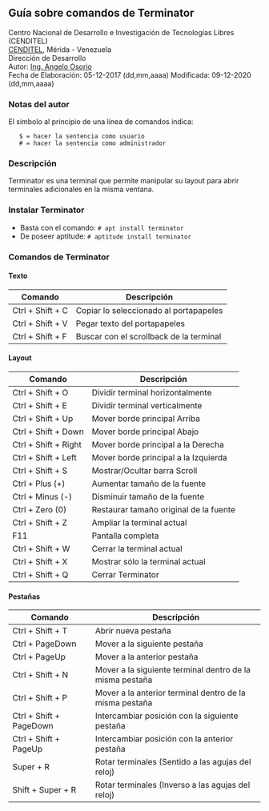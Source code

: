 ## Guía sobre comandos de Terminator
Centro Nacional de Desarrollo e Investigación de Tecnologías Libres (CENDITEL) <br>
[CENDITEL](https://www.cenditel.gob.ve/), Mérida - Venezuela<br>
Dirección de Desarrollo<br>
Autor: [Ing. Angelo Osorio](https://twitter.com/Engel_PAIN)<br>
Fecha de Elaboración: 05-12-2017 (dd,mm,aaaa)
Modificada: 09-12-2020 (dd,mm,aaaa)

### Notas del autor
El símbolo al principio de una línea de comandos indica:
```
   $ = hacer la sentencia como usuario
   # = hacer la sentencia como administrador
```

### Descripción
Terminator es una terminal que permite manipular su layout para abrir terminales adicionales en la
misma ventana.


### Instalar Terminator
- Basta con el comando: `# apt install terminator`
- De poseer aptitude: `# aptitude install terminator`

### Comandos de Terminator

#### Texto
|         Comando         |               Descripción               |
| ----------------------- | --------------------------------------- |
| Ctrl + Shift + C        | Copiar lo seleccionado al portapapeles  |
| Ctrl + Shift + V        | Pegar texto del portapapeles            |
| Ctrl + Shift + F        | Buscar con el scrollback de la terminal |

#### Layout
|         Comando         |               Descripción               |
| ----------------------- | --------------------------------------- |
| Ctrl + Shift + O        | Dividir terminal horizontalmente        |
| Ctrl + Shift + E        | Dividir terminal verticalmente          |
| Ctrl + Shift + Up       | Mover borde principal Arriba            |
| Ctrl + Shift + Down     | Mover borde principal Abajo             |
| Ctrl + Shift + Right    | Mover borde principal a la Derecha      |
| Ctrl + Shift + Left     | Mover borde principal a la Izquierda    |
| Ctrl + Shift + S        | Mostrar/Ocultar barra Scroll            |
| Ctrl + Plus (+)         | Aumentar tamaño de la fuente            |
| Ctrl + Minus (-)        | Disminuir tamaño de la fuente           |
| Ctrl + Zero (0)         | Restaurar tamaño original de la fuente  |
| Ctrl + Shift + Z        | Ampliar la terminal actual              |
| F11                     | Pantalla completa                       |
| Ctrl + Shift + W        | Cerrar la terminal actual               |
| Ctrl + Shift + X        | Mostrar sólo la terminal actual         |
| Ctrl + Shift + Q        | Cerrar Terminator                       |

#### Pestañas
|         Comando         |                        Descripción                       |
| ----------------------- | -------------------------------------------------------- |
| Ctrl + Shift + T        | Abrir nueva pestaña                                      |
| Ctrl + PageDown         | Mover a la siguiente pestaña                             |
| Ctrl + PageUp           | Mover a la anterior pestaña                              |
| Ctrl + Shift + N        | Mover a la siguiente terminal dentro de la misma pestaña |
| Ctrl + Shift + P        | Mover a la anterior terminal dentro de la misma pestaña  |
| Ctrl + Shift + PageDown | Intercambiar posición con la siguiente pestaña           |
| Ctrl + Shift + PageUp   | Intercambiar posición con la anterior pestaña            |
| Super + R               | Rotar terminales (Sentido a las agujas del reloj)        |
| Shift + Super + R       | Rotar terminales (Inverso a las agujas del reloj)        |